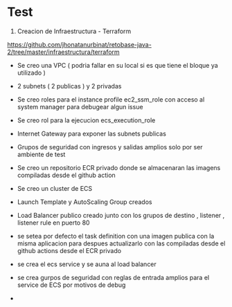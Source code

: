# Test


1. Creacion de Infraestructura - Terraform 

https://github.com/jhonatanurbinat/retobase-java-2/tree/master/infraestructura/terraform

- Se creo una VPC ( podria fallar en su local si es que tiene el bloque ya utilizado )
- 2 subnets ( 2 publicas ) y 2 privadas
- Se creo roles para el instance profile ec2_ssm_role con acceso al system manager para debugear algun issue
- Se creo rol para la ejecucion ecs_execution_role
- Internet Gateway para exponer las subnets publicas
- Grupos de seguridad con ingresos y salidas amplios solo por ser ambiente de test
- Se creo un repositorio ECR privado donde se almacenaran las imagens compiladas desde el github action
- Se creo un cluster de ECS
- Launch Template y AutoScaling Group creados
- Load Balancer publico creado junto con los grupos de destino , listener , listener rule en puerto 80 
- se setea por defecto el task definition con una imagen publica con la misma aplicacion para despues actualizarlo con las compiladas desde el github actions desde el ECR privado
- se crea el ecs service y se auna al load balancer
- se crea gurpos de seguridad con reglas de entrada amplios para el service de ECS por motivos de debug

  

- 
  


